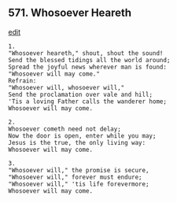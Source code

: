 
## 571.  Whosoever Heareth
[edit](https://docs.google.com/document/d/1nspQWQXwBXcm%2Dj7AOMfNk%2D%2Dz90ZunJZK/edit?mode=html)




    1.
    "Whosoever heareth," shout, shout the sound! 
    Send the blessed tidings all the world around; 
    Spread the joyful news wherever man is found: 
    "Whosoever will may come." 
    Refrain:
    "Whosoever will, whosoever will," 
    Send the proclamation over vale and hill; 
    'Tis a loving Father calls the wanderer home; 
    Whosoever will may come. 

    2.
    Whosoever cometh need not delay; 
    Now the door is open, enter while you may; 
    Jesus is the true, the only living way: 
    Whosoever will may come. 

    3.
    "Whosoever will," the promise is secure, 
    "Whosoever will," forever must endure; 
    "Whosoever will," 'tis life forevermore; 
    Whosoever will may come.
